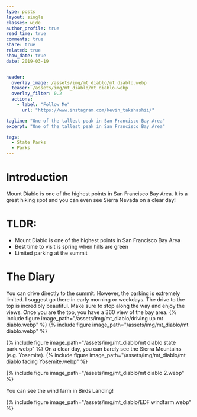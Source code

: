 ```yaml
---
type: posts
layout: single
classes: wide
author_profile: true
read_time: true
comments: true
share: true
related: true
show_date: true
date: 2019-03-19


header:
  overlay_image: /assets/img/mt_diablo/mt diablo.webp
  teaser: /assets/img/mt_diablo/mt diablo.webp
  overlay_filter: 0.2
  actions:
    - label: "Follow Me"
      url: "https://www.instagram.com/kevin_takahashii/"

tagline: "One of the tallest peak in San Francisco Bay Area"
excerpt: "One of the tallest peak in San Francisco Bay Area"

tags:
  - State Parks
  - Parks
---
```

# Introduction
Mount Diablo is one of the highest points in San Francisco Bay Area. It is a great hiking spot and you can even see Sierra Nevada on a clear day!

# TLDR:
* Mount Diablo is one of the highest points in San Francisco Bay Area
* Best time to visit is spring when hills are green
* Limited parking at the summit

# The Diary

You can drive directly to the summit. However, the parking is extremely limited. I suggest go there in early morning or weekdays. The drive to the top is incredibly beautiful. Make sure to stop along the way and enjoy the views. Once you are the top, you have a 360 view of the bay area.
{% include figure image_path="/assets/img/mt_diablo/driving up mt diablo.webp" %}
{% include figure image_path="/assets/img/mt_diablo/mt diablo.webp" %}

{% include figure image_path="/assets/img/mt_diablo/mt diablo state park.webp" %}
On a clear day, you can barely see the Sierra Mountains (e.g. Yosemite).
{% include figure image_path="/assets/img/mt_diablo/mt diablo facing Yosemite.webp" %}

{% include figure image_path="/assets/img/mt_diablo/mt diablo 2.webp" %}

You can see the wind farm in Birds Landing!

{% include figure image_path="/assets/img/mt_diablo/EDF windfarm.webp" %}
